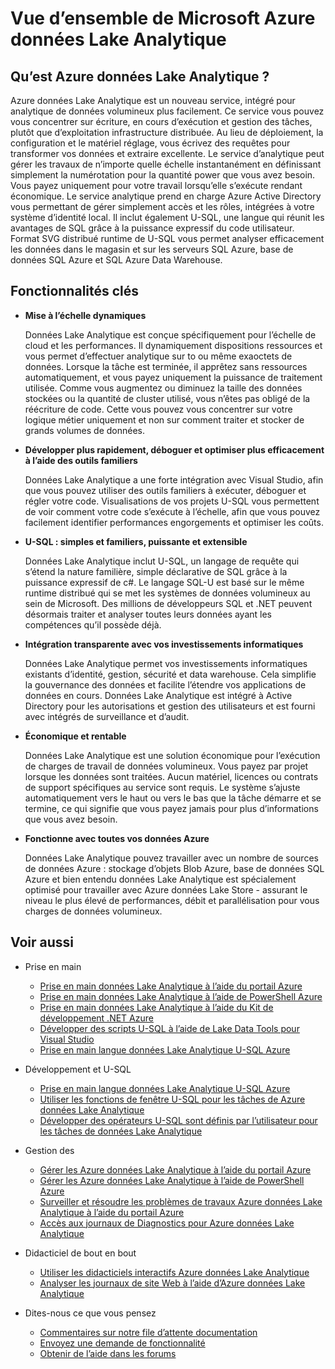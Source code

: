 <properties 
   pageTitle="Vue d’ensemble de Microsoft Azure données Lake Analytique | Azure" 
   description="Données Lake Analytique est un service de calcul Azure Big Data qui vous permet d’utiliser des données pour votre entreprise à l’aide de l’analyse des acquise de vos données dans le cloud, quelle que soit l’endroit où il est et quelle que soit sa taille. Données Lake Analytique permet cela dans le plus simple, de manière plus scalable et plus économique possible. " 
   services="data-lake-analytics" 
   documentationCenter="" 
   authors="edmacauley" 
   manager="jhubbard" 
   editor="cgronlun"/>
 
<tags
   ms.service="data-lake-analytics"
   ms.devlang="na"
   ms.topic="get-started-article"
   ms.tgt_pltfrm="na"
   ms.workload="big-data" 
   ms.date="05/16/2016"
   ms.author="edmaca"/>

# <a name="overview-of-microsoft-azure-data-lake-analytics"></a>Vue d’ensemble de Microsoft Azure données Lake Analytique

## <a name="what-is-azure-data-lake-analytics"></a>Qu’est Azure données Lake Analytique ?

Azure données Lake Analytique est un nouveau service, intégré pour analytique de données volumineux plus facilement. Ce service vous pouvez vous concentrer sur écriture, en cours d’exécution et gestion des tâches, plutôt que d’exploitation infrastructure distribuée. Au lieu de déploiement, la configuration et le matériel réglage, vous écrivez des requêtes pour transformer vos données et extraire excellente. Le service d’analytique peut gérer les travaux de n’importe quelle échelle instantanément en définissant simplement la numérotation pour la quantité power que vous avez besoin. Vous payez uniquement pour votre travail lorsqu’elle s’exécute rendant économique. Le service analytique prend en charge Azure Active Directory vous permettant de gérer simplement accès et les rôles, intégrées à votre système d’identité local. Il inclut également U-SQL, une langue qui réunit les avantages de SQL grâce à la puissance expressif du code utilisateur. Format SVG distribué runtime de U-SQL vous permet analyser efficacement les données dans le magasin et sur les serveurs SQL Azure, base de données SQL Azure et SQL Azure Data Warehouse.


## <a name="key-capabilities"></a>Fonctionnalités clés

- **Mise à l’échelle dynamiques** 

    Données Lake Analytique est conçue spécifiquement pour l’échelle de cloud et les performances.  Il dynamiquement dispositions ressources et vous permet d’effectuer analytique sur to ou même exaoctets de données. Lorsque la tâche est terminée, il apprêtez sans ressources automatiquement, et vous payez uniquement la puissance de traitement utilisée. Comme vous augmentez ou diminuez la taille des données stockées ou la quantité de cluster utilisé, vous n’êtes pas obligé de la réécriture de code. Cette vous pouvez vous concentrer sur votre logique métier uniquement et non sur comment traiter et stocker de grands volumes de données. 

- **Développer plus rapidement, déboguer et optimiser plus efficacement à l’aide des outils familiers**

    Données Lake Analytique a une forte intégration avec Visual Studio, afin que vous pouvez utiliser des outils familiers à exécuter, déboguer et régler votre code. Visualisations de vos projets U-SQL vous permettent de voir comment votre code s’exécute à l’échelle, afin que vous pouvez facilement identifier performances engorgements et optimiser les coûts. 

- **U-SQL : simples et familiers, puissante et extensible**

    Données Lake Analytique inclut U-SQL, un langage de requête qui s’étend la nature familière, simple déclarative de SQL grâce à la puissance expressif de c#. Le langage SQL-U est basé sur le même runtime distribué qui se met les systèmes de données volumineux au sein de Microsoft. Des millions de développeurs SQL et .NET peuvent désormais traiter et analyser toutes leurs données ayant les compétences qu’il possède déjà.

- **Intégration transparente avec vos investissements informatiques**

    Données Lake Analytique permet vos investissements informatiques existants d’identité, gestion, sécurité et data warehouse. Cela simplifie la gouvernance des données et facilite l’étendre vos applications de données en cours. Données Lake Analytique est intégré à Active Directory pour les autorisations et gestion des utilisateurs et est fourni avec intégrés de surveillance et d’audit.

- **Économique et rentable**

    Données Lake Analytique est une solution économique pour l’exécution de charges de travail de données volumineux. Vous payez par projet lorsque les données sont traitées. Aucun matériel, licences ou contrats de support spécifiques au service sont requis. Le système s’ajuste automatiquement vers le haut ou vers le bas que la tâche démarre et se termine, ce qui signifie que vous payez jamais pour plus d’informations que vous avez besoin. 

- **Fonctionne avec toutes vos données Azure**

    Données Lake Analytique pouvez travailler avec un nombre de sources de données Azure : stockage d’objets Blob Azure, base de données SQL Azure et bien entendu données Lake Analytique est spécialement optimisé pour travailler avec Azure données Lake Store - assurant le niveau le plus élevé de performances, débit et parallélisation pour vous charges de données volumineux.

## <a name="see-also"></a>Voir aussi

- Prise en main
    - [Prise en main données Lake Analytique à l’aide du portail Azure](data-lake-analytics-get-started-portal.md)
    - [Prise en main données Lake Analytique à l’aide de PowerShell Azure](data-lake-analytics-get-started-powershell.md)
    - [Prise en main données Lake Analytique à l’aide du Kit de développement .NET Azure](data-lake-analytics-get-started-net-sdk.md)
    - [Développer des scripts U-SQL à l’aide de Lake Data Tools pour Visual Studio](data-lake-analytics-data-lake-tools-get-started.md)
    - [Prise en main langue données Lake Analytique U-SQL Azure](data-lake-analytics-u-sql-get-started.md)
    
- Développement et U-SQL
    - [Prise en main langue données Lake Analytique U-SQL Azure](data-lake-analytics-u-sql-get-started.md)
    - [Utiliser les fonctions de fenêtre U-SQL pour les tâches de Azure données Lake Analytique](data-lake-analytics-use-window-functions.md)
    - [Développer des opérateurs U-SQL sont définis par l’utilisateur pour les tâches de données Lake Analytique](data-lake-analytics-u-sql-develop-user-defined-operators.md)
    
- Gestion des
    - [Gérer les Azure données Lake Analytique à l’aide du portail Azure](data-lake-analytics-manage-use-portal.md)
    - [Gérer les Azure données Lake Analytique à l’aide de PowerShell Azure](data-lake-analytics-manage-use-powershell.md)
    - [Surveiller et résoudre les problèmes de travaux Azure données Lake Analytique à l’aide du portail Azure](data-lake-analytics-monitor-and-troubleshoot-jobs-tutorial.md)
    - [Accès aux journaux de Diagnostics pour Azure données Lake Analytique](data-lake-analytics-diagnostic-logs.md)

- Didacticiel de bout en bout
    - [Utiliser les didacticiels interactifs Azure données Lake Analytique](data-lake-analytics-use-interactive-tutorials.md)
    - [Analyser les journaux de site Web à l’aide d’Azure données Lake Analytique](data-lake-analytics-analyze-weblogs.md)

- Dites-nous ce que vous pensez
    - [Commentaires sur notre file d’attente documentation](data-lake-analytics-documentation-backlog.md)
    - [Envoyez une demande de fonctionnalité](http://aka.ms/adlafeedback)
    - [Obtenir de l’aide dans les forums](http://aka.ms/adlaforums)


